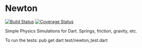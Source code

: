 # Newton
[![Build Status](https://travis-ci.org/flutter/newton.svg?branch=master)](https://travis-ci.org/flutter/newton)
[![Coverage Status](https://coveralls.io/repos/domokit/newton/badge.svg?branch=master)](https://coveralls.io/r/domokit/newton?branch=master)

Simple Physics Simulations for Dart. Springs, friction, gravity, etc.

To run the tests:
pub get
dart test/newton_test.dart
